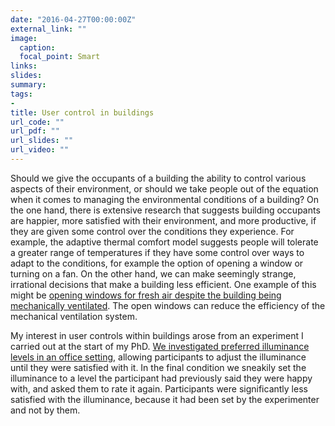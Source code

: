 ```yaml
---
date: "2016-04-27T00:00:00Z"
external_link: ""
image:
  caption:
  focal_point: Smart
links:
slides: 
summary: 
tags:
- 
title: User control in buildings
url_code: ""
url_pdf: ""
url_slides: ""
url_video: ""
---
```


Should we give the occupants of a building the ability to control various aspects of their environment, or should we take people out of the equation when it comes to managing the environmental conditions of a building? On the one hand, there is extensive research that suggests building occupants are happier, more satisfied with their environment, and more productive, if they are given some control over the conditions they experience. For example, the adaptive thermal comfort model suggests people will tolerate a greater range of temperatures if they have some control over ways to adapt to the conditions, for example the option of opening a window or turning on a fan. On the other hand, we can make seemingly strange, irrational decisions that make a building less efficient. One example of this might be [opening windows for fresh air despite the building being mechanically ventilated](https://papers.ssrn.com/sol3/papers.cfm?abstract_id=3114262). The open windows can reduce the efficiency of the mechanical ventilation system.

My interest in user controls within buildings arose from an experiment I carried out at the start of my PhD. [We investigated preferred illuminance levels in an office setting](https://www.tandfonline.com/doi/full/10.1080/00038628.2012.724380), allowing participants to adjust the illuminance until they were satisfied with it. In the final condition we sneakily set the illuminance to a level the participant had previously said they were happy with, and asked them to rate it again. Participants were significantly less satisfied with the illuminance, because it had been set by the experimenter and not by them.



